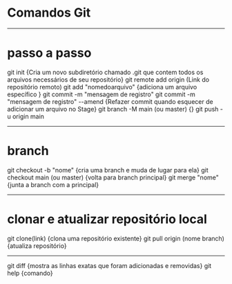 # Comandos Git

---------------------------------------------------------------------------------------
# passo a passo
git init {Cria um novo subdiretório chamado .git que contem todos os arquivos necessários de seu repositório}
git remote add origin (Link do repositório remoto)
git add "nomedoarquivo" {adiciona um arquivo específico }
git commit -m "mensagem de registro"
git commit -m "mensagem de registro" --amend {Refazer commit quando esquecer de adicionar um arquivo no Stage}
git branch -M main (ou master) {}
git push -u origin main

---------------------------------------------------------------------------------------
# branch
git checkout -b "nome" {cria uma branch e muda de lugar para ela}
git checkout main (ou master) {volta para branch principal}
git merge "nome" {junta a branch com a principal}

---------------------------------------------------------------------------------------
# clonar e atualizar repositório local
git clone(link) {clona uma repositório existente}
git pull origin (nome branch) {atualiza repositório}

---------------------------------------------------------------------------------------

git diff {mostra as linhas exatas que foram adicionadas e removidas}
git help {comando}
